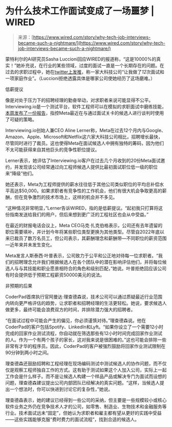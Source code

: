 <!--yml

category: 未分类

日期：2024-05-27 14:42:25

-->

# 为什么技术工作面试变成了一场噩梦 | WIRED

> 来源：[https://www.wired.com/story/why-tech-job-interviews-became-such-a-nightmare/](https://www.wired.com/story/why-tech-job-interviews-became-such-a-nightmare/)

蒙特利尔的AI研究员Sasha Luccioni回应WIRED的报道称，“这是10000%的真实！”她补充说，在行业的某些领域，过度的面试一直是一个长期存在的问题。在过去的求职过程中，她在[twitter上发推](https://x.com/SashaMTL/status/1760771939931505024?s=20)，称一家大科技公司“让我做了*12*次面试和一项家庭作业”。（Luccioni拒绝透露具体是哪家公司使她经历了这场磨难。）

低薪提议

像是对处于压力下的招聘经理的勤奋举动，对求职者来说可能显得不公平。Interviewing.io是一个测试平台，软件工程师可以在模拟的求职面试中磨练技能，[本周发布了一份报告](https://interviewing.io/blog/how-to-negotiate-with-meta)，指控Meta最近在与通过面试关卡的候选人进行谈判时使用了可疑的策略。

Interviewing.io创始人兼CEO Aline Lerner称，Meta在过去12个月内与Google、Amazon、Apple、Microsoft和Netflix这六家大科技公司相比，招聘增长最快，尽管同时进行了裁员。这也使得Meta在面试候选人中拥有独特的筹码，因为他们不太可能获得来自其他巨头的竞争性职位提议。

Lerner表示，她评估了Interviewing.io客户在过去几个月收到的20份Meta面试邀约，并发现该公司经常通过向工程师候选人提供比最初面试职位低一级的职位来“降级”他们。

她还表示，Meta为工程师提供的薪水往往低于其他公司类似职位的平均总补偿水平高达$50,000。如果求职者有竞争性的工作机会，他们有很大机会争取更高的薪酬，但在竞争激烈的技术市场上，这样的机会并不多见。

“这种情况非常明显，”Lerner告诉WIRED，指的是低薪提议。“起初我只打算将这份指南发送给我们的用户，但后来想到更广泛的工程社区也会从中受益。”

在最近的财报电话会议上，Meta CEO马克·扎克伯格表示，公司还有去年遗留的职位需要填补，并计划今年将某些职位类型更换为其他类型。尽管自2022年底以来已裁员了数万名员工，但公司表示，其薪酬理念和薪酬带—不同职位的薪资范围—近年来并未发生变化。

Meta发言人斯泰西·叶普表示，公司致力于公平和公正地对待每一位求职者。“我们的招聘理念允许我们根据候选人在各个团队中的潜在影响评估他们，并将每位候选人与与其技能和职业愿景相符合的角色和级别匹配，”她说。叶普拒绝回应该公司有时会提供低于预期工程薪资50000美元的说法。

非预期的后果

CoderPad首席执行官阿曼达·理查德森说，技术公司可以通过质疑最近行业范围内转向更严格评估的趋势，让求职者和招聘经理的生活更轻松。她说，要求候选人做更多，最终可能会浪费双方的时间，并排除潜力强大的招聘者。

“在面试过程中可能会产生的偏见，你必须谨慎对待。”理查德森说。他在CoderPad的客户包括Spotify、LinkedIn和Lyft。“如果你设立了一个需要12小时完成的回家作业测试流程，你自动就在筛选那些有12小时时间完成回家作业测试的人。作为一个有两个孩子的家长，这对我来说是很困难的。”这也可能会排除一些非常有才华的程序员。因此，CoderPad的客户被强烈鼓励将回家作业测试限制在90分钟到两小时之间。

理查德森还鼓励招聘和工程经理在现场编码测试中测试候选人的协作问题，而不仅仅是观察工程师独自工作的方式。这有助于测试如果这个人加入公司，实际上一起工作会是什么样子。而不是让候选人构建一个样品产品或解决专门为面试而设想的问题，理查德森建议提出公司内部团队已经解决的真实问题。“这样，当候选人提出一个想法时，你可以快进到讨论它的复杂性，”她说。

理查德森表示，她的建议已经得到一些公司的采纳，但主要是一些规模较小或核心软件业务之外仍在竞争技术人才的公司，如零售、制造业、生物技术和金融服务等行业。技术面试远未“固定”，但她认为求职者和雇主都有望从更好的实践中受益——这些实践能够克服“费时费力的面试流程”，找到合适的候选人。
